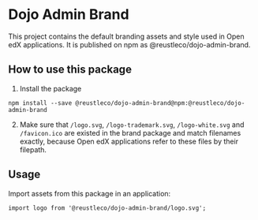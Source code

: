 Dojo Admin Brand
======

This project contains the default branding assets and style used in Open edX applications. 
It is published on npm as @reustleco/dojo-admin-brand.

How to use this package
----

1. Install the package
   
```angular2html
npm install --save @reustleco/dojo-admin-brand@npm:@reustleco/dojo-admin-brand
```

2. Make sure that `/logo.svg`, `/logo-trademark.svg`, `/logo-white.svg` and `/favicon.ico`
are existed in the brand package and match filenames exactly, because Open edX applications refer 
   to these files by their filepath.


Usage
----
Import assets from this package in an application:
```angular2html
import logo from '@reustleco/dojo-admin-brand/logo.svg';
```


